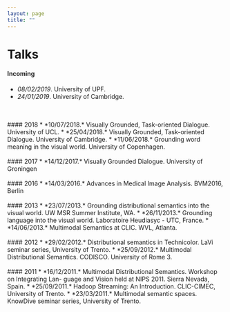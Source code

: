 ```yaml
---
layout: page
title: ""
---
```



# Talks
#### Incoming
* *08/02/2019*. University of UPF.
* *24/01/2019*. University of Cambridge.
<br/>
<br/>
#### 2018
* *10/07/2018.* Visually Grounded, Task-oriented Dialogue. University of UCL. 
* *25/04/2018.* Visually Grounded, Task-oriented Dialogue. University of Cambridge. 
* *11/06/2018.* Grounding word meaning in the visual world. University of Copenhagen.
<br/>
<br/>
#### 2017
* *14/12/2017.* Visually Grounded Dialogue. University of Groningen
<br/>
<br/>
#### 2016
* *14/03/2016.* Advances in Medical Image Analysis. BVM2016, Berlin
<br/>
<br/>
#### 2013
* *23/07/2013.* Grounding distributional semantics into the visual world. UW MSR Summer Institute, WA.
* *26/11/2013.* Grounding language into the visual world. Laboratoire Heudiasyc - UTC, France.
* *14/06/2013.* Multimodal Semantics at CLIC. WVL, Atlanta.
<br/>
<br/>
#### 2012
* *29/02/2012.* Distributional semantics in Technicolor. LaVi seminar series, University of Trento.
* *25/09/2012.* Multimodal Distributional Semantics. CODISCO. University of Rome 3.
<br/>
<br/>
#### 2011
* *16/12/2011.* Multimodal Distributional Semantics. Workshop on Integrating Lan- guage and Vision held at NIPS 2011. Sierra Nevada, Spain.
* *25/09/2011.* Hadoop Streaming: An Introduction. CLIC-CIMEC, University of Trento.
* *23/03/2011.* Multimodal semantic spaces. KnowDive seminar series, University of Trento.